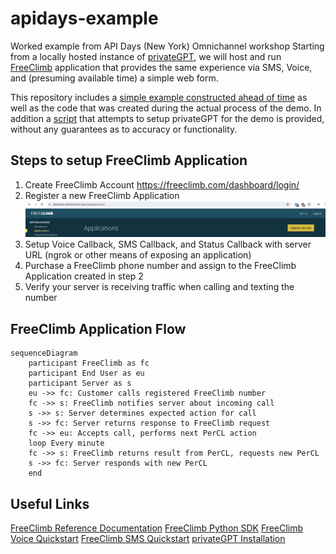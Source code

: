 # apidays-example
Worked example from API Days (New York) Omnichannel workshop
Starting from a locally hosted instance of [privateGPT](https://github.com/zylon-ai/private-gpt), we will host and run [FreeClimb](https://www.freeclimb.com) application that provides the same experience via SMS, Voice, and (presuming available time) a simple web form.

This repository includes a [simple example constructed ahead of time](apidays/example.py) as well as the code that was created during the actual process of the demo. In addition a [script](setup.sh) that attempts to setup privateGPT for the demo is provided, without any guarantees as to accuracy or functionality.

## Steps to setup FreeClimb Application

1. Create FreeClimb Account <https://freeclimb.com/dashboard/login/>
2. Register a new FreeClimb Application ![screenshot showing how to register a FreeClimb Application](images/FC-Application.png)
3. Setup Voice Callback, SMS Callback, and Status Callback with server URL (ngrok or other means of exposing an application)
4. Purchase a FreeClimb phone number and assign to the FreeClimb Application created in step 2
5. Verify your server is receiving traffic when calling and texting the number

## FreeClimb Application Flow

```mermaid
sequenceDiagram
    participant FreeClimb as fc
    participant End User as eu
    participant Server as s
    eu ->> fc: Customer calls registered FreeClimb number
    fc ->> s: FreeClimb notifies server about incoming call
    s ->> s: Server determines expected action for call
    s ->> fc: Server returns response to FreeClimb request
    fc ->> eu: Accepts call, performs next PerCL action
    loop Every minute
    fc ->> s: FreeClimb returns result from PerCL, requests new PerCL
    s ->> fc: Server responds with new PerCL
    end
```

## Useful Links

[FreeClimb Reference Documentation](https://docs.freeclimb.com/reference/api-reference-overview)
[FreeClimb Python SDK](https://github.com/FreeClimbAPI/python-sdk)
[FreeClimb Voice Quickstart](https://github.com/FreeClimbAPI/Python-Voice-Quickstart)
[FreeClimb SMS Quickstart](https://github.com/FreeClimbAPI/Python-SMS-Quickstart)
[privateGPT Installation](https://docs.privategpt.dev/installation/getting-started/main-concepts)
